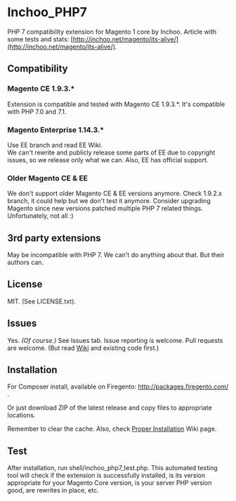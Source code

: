 # Inchoo_PHP7

PHP 7 compatibility extension for Magento 1 core by Inchoo. 
Article with some tests and stats: [http://inchoo.net/magento/its-alive/](http://inchoo.net/magento/its-alive/).

## Compatibility

### Magento CE 1.9.3.*  
Extension is compatible and tested with Magento CE 1.9.3.*. It's compatible with PHP 7.0 and 7.1.

### Magento Enterprise 1.14.3.*  
Use EE branch and read EE Wiki.  
We can't rewrite and publicly release some parts of EE due to copyright issues, so we release only what we can. Also, EE has official support. 

### Older Magento CE & EE  
We don't support older Magento CE & EE versions anymore. 
Check 1.9.2.x branch, it could help but we don't test it anymore. 
Consider upgrading Magento since new versions patched multiple PHP 7 related things. Unfortunately, not all :)

## 3rd party extensions
May be incompatible with PHP 7. We can't do anything about that. But their authors can.

## License
MIT. (See LICENSE.txt).

## Issues
Yes. _(Of course.)_ See Issues tab. Issue reporting is welcome. Pull requests are welcome. 
(But read [Wiki](https://github.com/Inchoo/Inchoo_PHP7/wiki) and existing code first.)

## Installation
For Composer install, available on Firegento: http://packages.firegento.com/ . 

Or just download ZIP of the latest release and copy files to appropriate locations.

Remember to clear the cache. Also, check [Proper Installation](https://github.com/Inchoo/Inchoo_PHP7/wiki/ProperInstallation) Wiki page.

## Test
After installation, run shell/inchoo_php7_test.php. This automated testing tool will check if the extension is 
successfully installed, is its version appropriate for your Magento Core version, is your server PHP version good, are rewrites in place, etc.